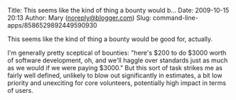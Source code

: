 Title: This seems like the kind of thing a bounty would b...
Date: 2009-10-15 20:13
Author: Mary (noreply@blogger.com)
Slug: command-line-apps/8586529892449590930

This seems like the kind of thing a bounty would be good for, actually.  
  
I'm generally pretty sceptical of bounties: "here's \$200 to do \$3000
worth of software development, oh, and we'll haggle over standards just
as much as we would if we were paying \$3000." But this sort of task
strikes me as fairly well defined, unlikely to blow out significantly in
estimates, a bit low priority and unexciting for core volunteers,
potentially high impact in terms of users.

